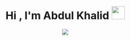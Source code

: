 
<h1 align="center"><b>Hi , I'm Abdul Khalid </b><img src="https://media.giphy.com/media/hvRJCLFzcasrR4ia7z/giphy.gif" width="35"></h1>

<p align="center">
  <a href="https://github.com/DenverCoder1/readme-typing-svg"><img src="https://readme-typing-svg.herokuapp.com?font=Time+New+Roman&color=orange&size=30&center=true&vCenter=true&width=600&height=100&lines=Fire.&hearts;++;Self-thought+Software-Developer,;Learning..,;CTF+Noob,;Love+to+fix+bugs+after+banging+my+head..<3"></a>
</p>


<br>
